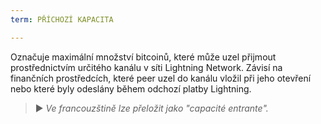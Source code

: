 ```yaml
---
term: PŘÍCHOZÍ KAPACITA

---
```

Označuje maximální množství bitcoinů, které může uzel přijmout prostřednictvím určitého kanálu v síti Lightning Network. Závisí na finančních prostředcích, které peer uzel do kanálu vložil při jeho otevření nebo které byly odeslány během odchozí platby Lightning.

> ► *Ve francouzštině lze přeložit jako "capacité entrante".*